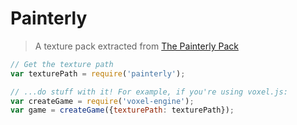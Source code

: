 # Painterly

> A texture pack extracted from [The Painterly Pack](http://painterlypack.net/)

```js
// Get the texture path
var texturePath = require('painterly');

// ...do stuff with it! For example, if you're using voxel.js:
var createGame = require('voxel-engine');
var game = createGame({texturePath: texturePath});
```
